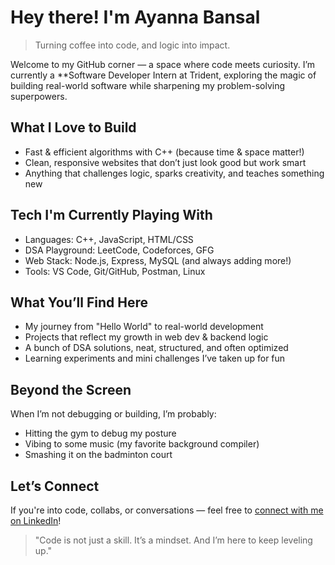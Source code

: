 # Hey there! I'm Ayanna Bansal

> Turning coffee into code, and logic into impact.

Welcome to my GitHub corner — a space where code meets curiosity. I’m currently a **Software Developer Intern at Trident, exploring the magic of building real-world software while sharpening my problem-solving superpowers.

## What I Love to Build

- Fast & efficient algorithms with C++ (because time & space matter!)
- Clean, responsive websites that don’t just look good but work smart
- Anything that challenges logic, sparks creativity, and teaches something new

## Tech I'm Currently Playing With

- Languages: C++, JavaScript, HTML/CSS  
- DSA Playground: LeetCode, Codeforces, GFG  
- Web Stack: Node.js, Express, MySQL (and always adding more!)  
- Tools: VS Code, Git/GitHub, Postman, Linux  

## What You’ll Find Here

- My journey from "Hello World" to real-world development  
- Projects that reflect my growth in web dev & backend logic  
- A bunch of DSA solutions, neat, structured, and often optimized  
- Learning experiments and mini challenges I’ve taken up for fun

## Beyond the Screen

When I’m not debugging or building, I’m probably:
- Hitting the gym to debug my posture
- Vibing to some music (my favorite background compiler)
- Smashing it on the badminton court

## Let’s Connect

If you're into code, collabs, or conversations — feel free to [connect with me on LinkedIn]([https://www.linkedin.com/in/your-profile-link](https://www.linkedin.com/in/ayanna-bansal-7588b9288/))!

> "Code is not just a skill. It’s a mindset. And I’m here to keep leveling up."
